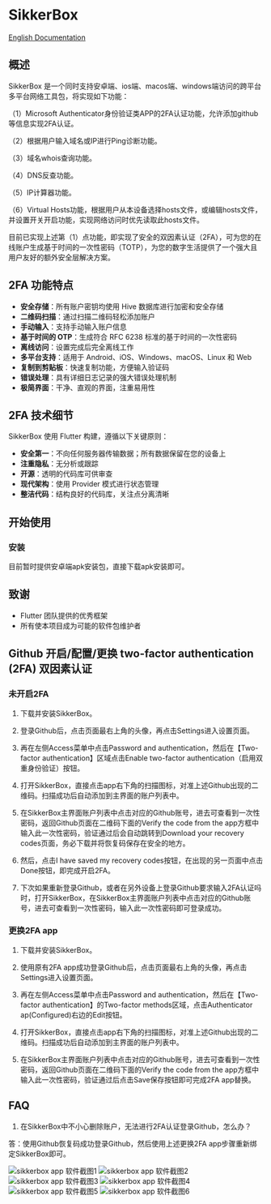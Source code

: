 # SikkerBox

[English Documentation](./README.md)

## 概述

SikkerBox 是一个同时支持安卓端、ios端、macos端、windows端访问的跨平台多平台网络工具包，将实现如下功能：

（1）Microsoft Authenticator身份验证类APP的2FA认证功能，允许添加github等信息实现2FA认证。

（2）根据用户输入域名或IP进行Ping诊断功能。

（3）域名whois查询功能。

（4）DNS反查功能。

（5）IP计算器功能。

（6）Virtual Hosts功能，根据用户从本设备选择hosts文件，或编辑hosts文件，并设置开关开启功能，实现网络访问时优先读取此hosts文件。

目前已实现上述第（1）点功能，即实现了安全的双因素认证（2FA），可为您的在线账户生成基于时间的一次性密码（TOTP），为您的数字生活提供了一个强大且用户友好的额外安全层解决方案。

## 2FA 功能特点

- **安全存储**：所有账户密钥均使用 Hive 数据库进行加密和安全存储
- **二维码扫描**：通过扫描二维码轻松添加账户
- **手动输入**：支持手动输入账户信息
- **基于时间的 OTP**：生成符合 RFC 6238 标准的基于时间的一次性密码
- **离线访问**：设置完成后完全离线工作
- **多平台支持**：适用于 Android、iOS、Windows、macOS、Linux 和 Web
- **复制到剪贴板**：快速复制功能，方便输入验证码
- **错误处理**：具有详细日志记录的强大错误处理机制
- **极简界面**：干净、直观的界面，注重易用性

## 2FA 技术细节

SikkerBox 使用 Flutter 构建，遵循以下关键原则：

- **安全第一**：不向任何服务器传输数据；所有数据保留在您的设备上
- **注重隐私**：无分析或跟踪
- **开源**：透明的代码库可供审查
- **现代架构**：使用 Provider 模式进行状态管理
- **整洁代码**：结构良好的代码库，关注点分离清晰

## 开始使用

### 安装

目前暂时提供安卓端apk安装包，直接下载apk安装即可。

## 致谢

- Flutter 团队提供的优秀框架
- 所有使本项目成为可能的软件包维护者 

## Github 开启/配置/更换 two-factor authentication (2FA) 双因素认证

### 未开启2FA

1. 下载并安装SikkerBox。

2. 登录Github后，点击页面最右上角的头像，再点击Settings进入设置页面。

3. 再在左侧Access菜单中点击Password and authentication，然后在【Two-factor authentication】区域点击Enable two-factor authentication（启用双重身份验证）按钮。

4. 打开SikkerBox，直接点击app右下角的扫描图标，对准上述Github出现的二维码。扫描成功后自动添加到主界面的账户列表中。

5. 在SikkerBox主界面账户列表中点击对应的Github账号，进去可查看到一次性密码，返回Github页面在二维码下面的Verify the code from the app方框中输入此一次性密码，验证通过后会自动跳转到Download your recovery codes页面，务必下载并将恢复码保存在安全的地方。

6. 然后，点击I have saved my recovery codes按钮，在出现的另一页面中点击Done按钮，即完成开启2FA。

7. 下次如果重新登录Github，或者在另外设备上登录Github要求输入2FA认证吗时，打开SikkerBox，在SikkerBox主界面账户列表中点击对应的Github账号，进去可查看到一次性密码，输入此一次性密码即可登录成功。

### 更换2FA app

1. 下载并安装SikkerBox。

2. 使用原有2FA app成功登录Github后，点击页面最右上角的头像，再点击Settings进入设置页面。

3. 再在左侧Access菜单中点击Password and authentication，然后在【Two-factor authentication】的Two-factor methods区域，点击Authenticator ap(Configured)右边的Edit按钮。

4. 打开SikkerBox，直接点击app右下角的扫描图标，对准上述Github出现的二维码。扫描成功后自动添加到主界面的账户列表中。

5. 在SikkerBox主界面账户列表中点击对应的Github账号，进去可查看到一次性密码，返回Github页面在二维码下面的Verify the code from the app方框中输入此一次性密码，验证通过后点击Save保存按钮即可完成2FA app替换。

## FAQ

1. 在SikkerBox中不小心删除账户，无法进行2FA认证登录Github，怎么办？

答：使用Github恢复码成功登录Github，然后使用上述更换2FA app步骤重新绑定SikkerBox即可。

![sikkerbox app 软件截图1](./sikkerbox1.jpg)
![sikkerbox app 软件截图2](./sikkerbox2.jpg)
![sikkerbox app 软件截图3](./sikkerbox3.jpg)
![sikkerbox app 软件截图4](./sikkerbox4.jpg)
![sikkerbox app 软件截图5](./sikkerbox5.jpg)
![sikkerbox app 软件截图6](./sikkerbox6.jpg)
